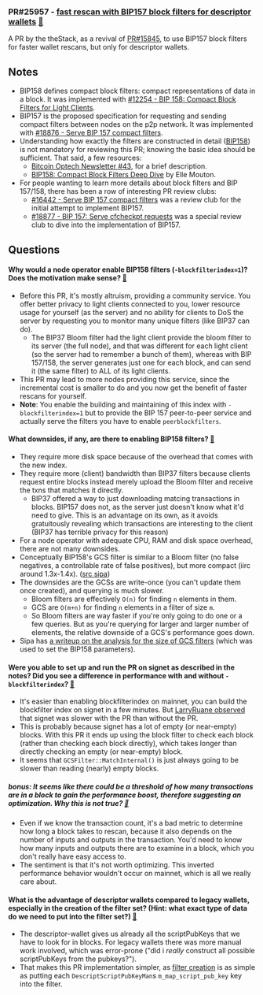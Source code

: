 ### PR#25957 - [fast rescan with BIP157 block filters for descriptor wallets](https://github.com/bitcoin/bitcoin/pull/25957) [:eyes:](https://bitcoincore.reviews/25957)

A PR by the theStack, as a revival of [PR#15845](/posts/2019-11-06-%2315845.md), to use BIP157 block filters for faster wallet rescans, but only for descriptor wallets. 

## Notes

- BIP158 defines compact block filters: compact representations of data in a block. It was implemented with [#12254 - BIP 158: Compact Block Filters for Light Clients][PR#12254].
- BIP157 is the proposed specification for requesting and sending compact filters between nodes on the p2p network. It was implemented with [#18876 - Serve BIP 157 compact filters][PR#18876].
- Understanding how exactly the filters are constructed in detail ([BIP158][BIP158]) is not mandatory for reviewing this PR; knowing the basic idea should be sufficient. That said, a few resources:
    - [Bitcoin Optech Newsletter #43][optech], for a brief description.
    - [BIP158: Compact Block Filters Deep Dive][BIP158-dive] by Elle Mouton.
- For people wanting to learn more details about block filters and BIP 157/158, there has been a row of interesting PR review clubs:
    - [#16442 - Serve BIP 157 compact filters][Review#16442] was a review club for the initial attempt to implement BIP157.
    - [#18877 - BIP 157: Serve cfcheckpt requests][Review#18877] was a special review club to dive into the implementation of BIP157.

[PR#12254]: https://github.com/bitcoin/bitcoin/pull/12254
[PR#18876]: https://github.com/bitcoin/bitcoin/pull/18876
[BIP158]: https://github.com/bitcoin/bips/blob/master/bip-0158.mediawiki
[optech]: https://bitcoinops.org/en/newsletters/2019/04/23/#footnotes
[BIP158-dive]: https://ellemouton.com/posts/bip158/
[Review#16442]: https://bitcoincore.reviews/16442
[Review#18877]: https://bitcoincore.reviews/18877

## Questions

#### Why would a node operator enable BIP158 filters (`-blockfilterindex=1`)? Does the motivation make sense? [:link:](https://bitcoincore.reviews/25957#l-38)

- Before this PR, it's mostly altruism, providing a community service. You offer better privacy to light clients connected to you, lower resource usage for yourself (as the server) and no ability for clients to DoS the server by requesting you to monitor many unique filters (like BIP37 can do).
    - The BIP37 Bloom filter had the light client provide the bloom filter to its server (the full node), and that was different for each light client (so the server had to remember a bunch of them), whereas with BIP 157/158, the server generates just one for each block, and can send it (the same filter) to ALL of its light clients.
- This PR may lead to more nodes providing this service, since the incremental cost is smaller to do and you now get the benefit of faster rescans for yourself.
- **Note**: You enable the building and maintaining of this index with `-blockfilterindex=1` but to provide the BIP 157 peer-to-peer service and actually serve the filters you have to enable `peerblockfilters`.

#### What downsides, if any, are there to enabling BIP158 filters? [:link:](https://bitcoincore.reviews/25957#l-57)

- They require more disk space because of the overhead that comes with the new index.
- They require more (client) bandwidth than BIP37 filters because clients request entire blocks instead merely upload the Bloom filter and receive the txns that matches it directly. 
    - BIP37 offered a way to just downloading matcing transactions in blocks. BIP157 does not, as the server just doesn't know what it'd need to give. This is an advantage on its own, as it avoids gratuitously revealing which transactions are interesting to the client (BIP37 has terrible privacy for this reason)
- For a node operator with adequate CPU, RAM and disk space overhead, there are not many downsides.
- Conceptually BIP158's GCS filter is similar to a Bloom filter (no false negatives, a controllable rate of false positives), but more compact (iirc around 1.3x-1.4x). ([src sipa][sipa-comment])
- The downsides are the GCSs are write-once (you can't update them once created), and querying is much slower. 
    - Bloom filters are effectively `O(n)` for finding `n` elements in them.
    - GCS are `O(m+n)` for finding `n` elements in a filter of size `m`. 
    - So Bloom filters are way faster if you're only going to do one or a few queries. But as you're querying for larger and larger number of elements, the relative downside of a GCS's performance goes down. 
- Sipa has [a writeup on the analysis for the size of GCS filters][sipa-writeup] (which was used to set the BIP158 parameters).

[sipa-comment]: https://bitcoincore.reviews/25957#l-108
[sipa-writeup]: https://github.com/sipa/writeups/tree/main/minimizing-golomb-filters

#### Were you able to set up and run the PR on signet as described in the notes? Did you see a difference in performance with and without `-blockfilterindex`? [:link:](https://bitcoincore.reviews/25957#l-74)

- It's easier than enabling blockfilterindex on mainnet, you can build the blockfilter index on signet in a few minutes. But [LarryRuane observed][LarryRuane-comment] that signet was slower with the PR than without the PR.
- This is probably because signet has a lot of empty (or near-empty) blocks. With this PR it ends up using the block filter to check each block (rather than checking each block directly), which takes longer than directly checking an empty (or near-empty) block.
- It seems that `GCSFilter::MatchInternal()` is just always going to be slower than reading (nearly) empty blocks.

##### bonus: It seems like there could be a threshold of how many transactions are in a block to gain the performance boost, therefore suggesting an optimization. Why this is not true? [:link:](https://bitcoincore.reviews/25957#l-94)

- Even if we know the transaction count, it's a bad metric to determine how long a block takes to rescan, because it also depends on the number of inputs and outputs in the transaction. You'd need to know how many inputs and outputs there are to examine in a block, which you don't really have easy access to. 
-  The sentiment is that it's not worth optimizing. This inverted performance behavior wouldn't occur on mainnet, which is all we really care about.

[LarryRuane-comment]: https://github.com/bitcoin/bitcoin/pull/25957#issuecomment-1238538441

#### What is the advantage of descriptor wallets compared to legacy wallets, especially in the creation of the filter set? (Hint: what exact type of data do we need to put into the filter set?) [:link:](https://bitcoincore.reviews/25957#l-112)

- The descriptor-wallet gives us already all the scriptPubKeys that we have to look for in blocks. For legacy wallets there was more manual work involved, which was error-prone ("did i _really_ construct all possible scriptPubKeys from the pubkeys?").
- That makes this PR implementation simpler, as [filter creation][BasicFilterElements] is as simple as putting each `DescriptScriptPubKeyMan`s `m_map_script_pub_key` key into the filter.

[BasicFilterElements]: https://github.com/bitcoin/bitcoin/blob/fc44d1796e4df5824423d7d13de3082fe204db7d/src/blockfilter.cpp#L187
